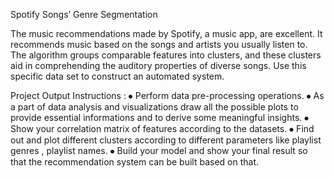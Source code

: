 Spotify Songs’ Genre Segmentation

The music recommendations made by Spotify, a music app, are excellent. It recommends music based on the songs and artists you usually listen to. The algorithm groups comparable features into clusters, and these clusters aid in comprehending the auditory properties of diverse songs. Use this specific data set to construct an automated system.


Project Output Instructions :
⦁	Perform data pre-processing operations.
⦁	As a part of data analysis and visualizations draw all the possible plots to provide essential informations and to derive some meaningful insights.
⦁	Show your correlation matrix of features according to the datasets.
⦁	Find out and plot different clusters according to different parameters like playlist genres , playlist names.
⦁	Build your model and show your final result so that the recommendation system can be built  based on that.
